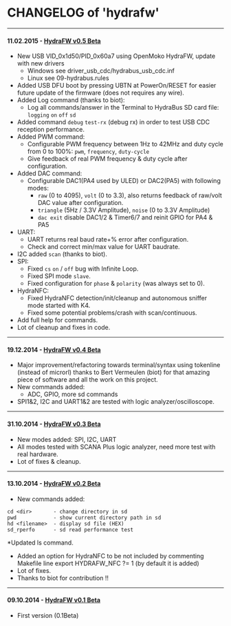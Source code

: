 # CHANGELOG of 'hydrafw'
----------------------

#### 11.02.2015 - [HydraFW v0.5 Beta](https://github.com/bvernoux/hydrafw/releases/tag/v0.5-beta)
* New USB VID_0x1d50/PID_0x60a7 using OpenMoko HydraFW, update with new drivers
  * Windows see driver_usb_cdc/hydrabus_usb_cdc.inf
  * Linux see 09-hydrabus.rules
* Added USB DFU boot by pressing UBTN at PowerOn/RESET for easier future update of the firmware (does not requires any wire).
* Added Log command (thanks to biot):
  * Log all commands/answer in the Terminal to HydraBus SD card file: `logging` `on` `off` `sd`
* Added command `debug` `test-rx` (debug rx) in order to test USB CDC reception performance.
* Added PWM command:
  * Configurable PWM frequency between 1Hz to 42MHz and duty cycle from 0 to 100%: `pwm`, `frequency`, `duty-cycle`
  * Give feedback of real PWM frequency & duty cycle after configuration.
* Added DAC command:
  * Configurable DAC1(PA4 used by ULED) or DAC2(PA5) with following modes:
    * `raw` (0 to 4095), `volt` (0 to 3.3), also returns feedback of raw/volt DAC value after configuration.
    * `triangle` (5Hz / 3.3V Amplitude), `noise` (0 to 3.3V Amplitude)
    * `dac exit` disable DAC1/2 & Timer6/7 and reinit GPIO for PA4 & PA5
* UART:
  * UART returns real baud rate+% error after configuration.
  * Check and correct min/max value for UART baudrate.
* I2C added `scan` (thanks to biot).
* SPI:
  * Fixed `cs` `on` / `off` bug with Infinite Loop.
  * Fixed SPI mode `slave`.
  * Fixed configuration for `phase` & `polarity` (was always set to 0).
* HydraNFC: 
  * Fixed HydraNFC detection/init/cleanup and autonomous sniffer mode started with K4.
  * Fixed some potential problems/crash with scan/continuous.
* Add full help for commands.
* Lot of cleanup and fixes in code.

---

#### 19.12.2014 - [HydraFW v0.4 Beta](https://github.com/bvernoux/hydrafw/releases/tag/v0.4-beta)
* Major improvement/refactoring towards terminal/syntax using tokenline (instead of microrl) thanks to Bert Vermeulen (biot) for that amazing piece of software and all the work on this project.
* New commands added:
  * ADC, GPIO, more sd commands
* SPI1&2, I2C and UART1&2 are tested with logic analyzer/oscilloscope.

---

#### 31.10.2014 - [HydraFW v0.3 Beta](https://github.com/bvernoux/hydrafw/releases/tag/v0.3-beta)
* New modes added: SPI, I2C, UART
* All modes tested with SCANA Plus logic analyzer, need more test with real hardware.
* Lot of fixes & cleanup.

---

#### 13.10.2014 - [HydraFW v0.2 Beta](https://github.com/bvernoux/hydrafw/releases/tag/v0.2-beta)
* New commands added:
```
cd <dir>       - change directory in sd
pwd            - show current directory path in sd
hd <filename>  - display sd file (HEX)
sd_rperfo      - sd read performance test
```
*Updated ls command.
* Added an option for HydraNFC to be not included by commenting Makefile line export HYDRAFW_NFC ?= 1 (by default it is added)
* Lot of fixes.
* Thanks to biot for contribution !!

---

#### 09.10.2014 - [HydraFW v0.1 Beta](https://github.com/bvernoux/hydrafw/releases/tag/v0.1-beta)
* First version (0.1Beta)
